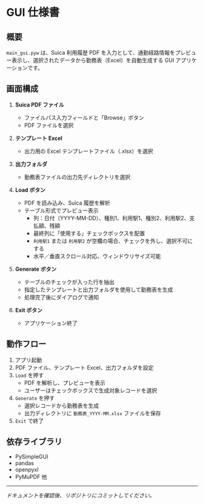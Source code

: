 # GUI 仕様書

## 概要
`main_gui.pyw` は、Suica 利用履歴 PDF を入力として、通勤経路情報をプレビュー表示し、選択されたデータから勤務表（Excel）を自動生成する GUI アプリケーションです。

## 画面構成

1. **Suica PDF ファイル**
   - ファイルパス入力フィールドと「Browse」ボタン
   - PDF ファイルを選択

2. **テンプレート Excel**
   - 出力用の Excel テンプレートファイル（.xlsx）を選択

3. **出力フォルダ**
   - 勤務表ファイルの出力先ディレクトリを選択

4. **Load ボタン**
   - PDF を読み込み、Suica 履歴を解析
   - テーブル形式でプレビュー表示
     - 列：日付（YYYY-MM-DD）、種別1、利用駅1、種別2、利用駅2、支払額、残額
     - 最終列に「使用する」チェックボックスを配置
     - `利用駅1` または `利用駅2` が空欄の場合、チェックを外し、選択不可にする
     - 水平／垂直スクロール対応、ウィンドウリサイズ可能

5. **Generate ボタン**
   - テーブルのチェックが入った行を抽出
   - 指定したテンプレートと出力フォルダを使用して勤務表を生成
   - 処理完了後にダイアログで通知

6. **Exit ボタン**
   - アプリケーション終了

## 動作フロー

1. アプリ起動
2. PDF ファイル、テンプレート Excel、出力フォルダを設定
3. `Load` を押す
   - PDF を解析し、プレビューを表示
   - ユーザーはチェックボックスで生成対象レコードを選択
4. `Generate` を押す
   - 選択レコードから勤務表を生成
   - 出力ディレクトリに `勤務表_YYYY-MM.xlsx` ファイルを保存
5. `Exit` で終了

## 依存ライブラリ

- PySimpleGUI
- pandas
- openpyxl
- PyMuPDF 他

---
*ドキュメントを確認後、リポジトリにコミットしてください。*
